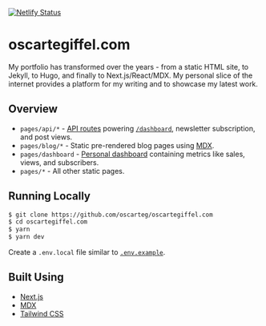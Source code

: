[![Netlify Status](https://api.netlify.com/api/v1/badges/8d9e8857-241b-4014-a933-d0bc5f5b0a39/deploy-status)](https://app.netlify.com/sites/oscartegiffel/deploys)

# oscartegiffel.com

My portfolio has transformed over the years - from a static HTML site, to Jekyll, to Hugo, and finally to Next.js/React/MDX. My personal slice of the internet provides a platform for my writing and to showcase my latest work.

## Overview

- `pages/api/*` - [API routes](https://nextjs.org/docs/api-routes/introduction) powering [`/dashboard`](https://oscartegiffel.com/dashboard), newsletter subscription, and post views.
- `pages/blog/*` - Static pre-rendered blog pages using [MDX](https://github.com/mdx-js/mdx).
- `pages/dashboard` - [Personal dashboard](https://oscartegiffel.com/dashboard) containing metrics like sales, views, and subscribers.
- `pages/*` - All other static pages.

## Running Locally

```bash
$ git clone https://github.com/oscarteg/oscartegiffel.com
$ cd oscartegiffel.com
$ yarn
$ yarn dev
```

Create a `.env.local` file similar to [`.env.example`](https://github.com/oscarteg/oscartegiffel.com/blob/master/.env.example).

## Built Using

- [Next.js](https://nextjs.org/)
- [MDX](https://github.com/mdx-js/mdx)
- [Tailwind CSS](https://tailwindcss.com/)
